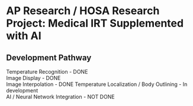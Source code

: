 # AP Research / HOSA Research Project: Medical IRT Supplemented with AI

## Development Pathway

Temperature Recognition - DONE \
Image Display - DONE \
Image Interpolation - DONE 
Temperature Localization / Body Outlining - In development \
AI / Neural Network Integration - NOT DONE
